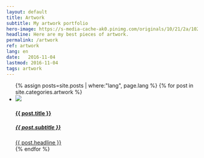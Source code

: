 ```yaml
---
layout: default
title: Artwork
subtitle: My artwork portfolio
hero-image: https://s-media-cache-ak0.pinimg.com/originals/10/21/2a/10212a15e3e139cad2071895224818da.jpg
headline: Here are my best pieces of artwork.
permalink: /artwork
ref: artwork
lang: en
date:   2016-11-04
lastmod: 2016-11-04
tags: artwork
---
```

<ul class="post-stream-container no-span">
      {% assign posts=site.posts | where:"lang", page.lang %}
      {% for post in site.categories.artwork %}
      <li>
        <a href="{{ post.url | prepend: site.baseurl }}" class="post-stream-card">
          <img src=" {{ post.hero-image }}" />
          <div class="hero-article-headline">
            <h4>{{ post.title }}</h4>
            <h5>{{ post.subtitle }}</h5>
            {{ post.headline }}
          </div>
        </a>
      </li>
      {% endfor %}
</ul>
